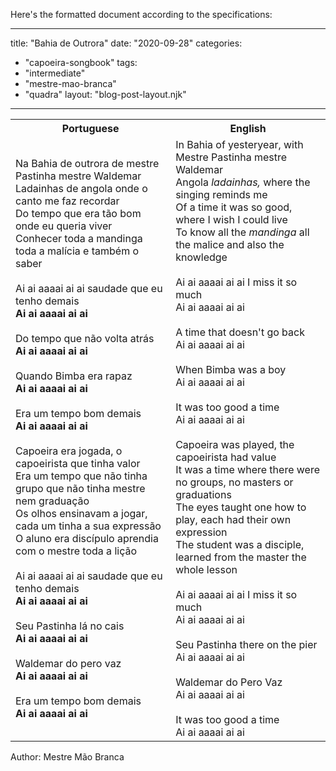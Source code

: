 Here's the formatted document according to the specifications:

---
title: "Bahia de Outrora"
date: "2020-09-28"
categories: 
  - "capoeira-songbook"
tags: 
  - "intermediate"
  - "mestre-mao-branca"
  - "quadra"
layout: "blog-post-layout.njk"
---

<table class="capoeira-table">
    <tr class="header-row">
        <th>Portuguese</th>
        <th>English</th>
    </tr>
    <tr>
        <td>Na Bahia de outrora de mestre Pastinha mestre Waldemar<br>
Ladainhas de angola onde o canto me faz recordar<br>
Do tempo que era tão bom onde eu queria viver<br>
Conhecer toda a mandinga toda a malícia e também o saber<br>
<br>
Ai ai aaaai ai ai saudade que eu tenho demais<br>
<strong>Ai ai aaaai ai ai</strong><br>
<br>
Do tempo que não volta atrás<br>
<strong>Ai ai aaaai ai ai</strong><br>
<br>
Quando Bimba era rapaz<br>
<strong>Ai ai aaaai ai ai</strong><br>
<br>
Era um tempo bom demais<br>
<strong>Ai ai aaaai ai ai</strong><br>
<br>
Capoeira era jogada, o capoeirista que tinha valor<br>
Era um tempo que não tinha grupo que não tinha mestre nem graduação<br>
Os olhos ensinavam a jogar, cada um tinha a sua expressão<br>
O aluno era discípulo aprendia com o mestre toda a lição<br>
<br>
Ai ai aaaai ai ai saudade que eu tenho demais<br>
<strong>Ai ai aaaai ai ai</strong><br>
<br>
Seu Pastinha lá no cais<br>
<strong>Ai ai aaaai ai ai</strong><br>
<br>
Waldemar do pero vaz<br>
<strong>Ai ai aaaai ai ai</strong><br>
<br>
Era um tempo bom demais<br>
<strong>Ai ai aaaai ai ai</strong></td>
        <td>In Bahia of yesteryear, with Mestre Pastinha mestre Waldemar<br>
Angola <em>ladainhas,</em> where the singing reminds me<br>
Of a time it was so good, where I wish I could live<br>
To know all the <em>mandinga</em> all the malice and also the knowledge<br>
<br>
Ai ai aaaai ai ai I miss it so much<br>
Ai ai aaaai ai ai<br>
<br>
A time that doesn't go back<br>
Ai ai aaaai ai ai<br>
<br>
When Bimba was a boy<br>
Ai ai aaaai ai ai<br>
<br>
It was too good a time<br>
Ai ai aaaai ai ai<br>
<br>
Capoeira was played, the capoeirista had value<br>
It was a time where there were no groups, no masters or graduations<br>
The eyes taught one how to play, each had their own expression<br>
The student was a disciple, learned from the master the whole lesson<br>
<br>
Ai ai aaaai ai ai I miss it so much<br>
Ai ai aaaai ai ai<br>
<br>
Seu Pastinha there on the pier<br>
Ai ai aaaai ai ai<br>
<br>
Waldemar do Pero Vaz<br>
Ai ai aaaai ai ai<br>
<br>
It was too good a time<br>
Ai ai aaaai ai ai</td>
    </tr>
</table>

<figcaption>
Author: Mestre Mão Branca
</figcaption>